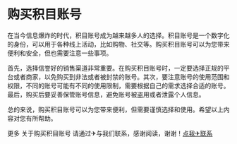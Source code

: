 # 购买积目账号

在当今信息爆炸的时代，积目账号成为越来越多人的选择。积目账号是一个数字化的身份，可以用于各种线上活动，比如购物、社交等。购买积目账号可以为您带来便利和安全，但也需要注意一些事项。

首先，选择信誉好的销售渠道非常重要。在购买积目账号时，一定要选择正规的平台或者商家，以免购买到非法或者被封禁的账号。其次，要注意账号的使用范围和权限，不同的账号可能有不同的使用限制，需要根据自己的需求选择合适的账号。最后，购买后要妥善保管账号信息，避免账号被盗用或者泄露个人信息。

总的来说，购买积目账号可以为您带来便利，但需要谨慎选择和使用。希望以上内容对您有所帮助。

更多 关于购买积目账号 请通过✈与我们联系，感谢阅读，谢谢！[点我✈联系](https://gg.k02.cc)